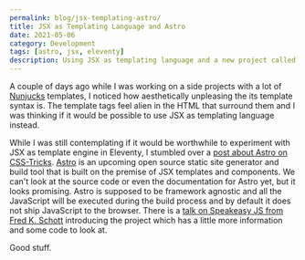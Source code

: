 ```yaml
---
permalink: blog/jsx-templating-astro/
title: JSX as Templating Language and Astro
date: 2021-05-06
category: Development
tags: [astro, jsx, eleventy]
description: Using JSX as templating language and a new project called Astro
---
```


A couple of days ago while I was working on a side projects with a lot of [Nunjucks](https://mozilla.github.io/nunjucks/) templates, I noticed how aesthetically unpleasing the its template syntax is. The template tags feel alien in the HTML that surround them and I was thinking if it would be possible to use JSX as templating language instead.

While I was still contemplating if it would be worthwhile to experiment with JSX as template engine in Eleventy, I stumbled over a [post about Astro on CSS-Tricks](https://css-tricks.com/astro/). [Astro](https://astro.build) is an upcoming open source static site generator and build tool that is built on the premise of JSX templates and components. We can't look at the source code or even the documentation for Astro yet, but it looks promising. Astro is supposed to be framework agnostic and all the JavaScript will be executed during the build process and by default it does not ship JavaScript to the browser. There is a [talk on Speakeasy JS from Fred K. Schott](https://www.youtube.com/watch?v=mgkwZqVkrwo) introducing the project which has a little more information and some code to look at.

Good stuff.
